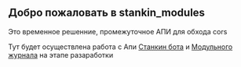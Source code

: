 ## Добро пожаловать в stankin_modules

Это временное решенние, промежуточное АПИ для обхода cors

Тут будет осуществлена работа с Апи [Станкин бота](https://apps.sdore.me/StankinBot) и [Модульного журнала](https://github.com/stankin/mj) на этапе разаработки